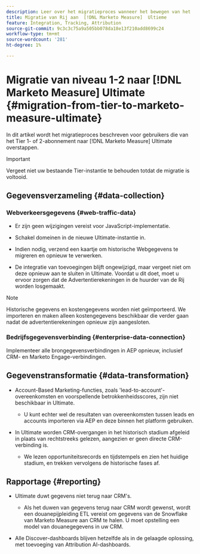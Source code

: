 ```yaml
---
description: Leer over het migratieproces wanneer het bewegen van het  [!DNL Marketo Measure]  Gelaagde abonnement aan  [!DNL Marketo Measure]  Ultimate.
title: Migratie van Rij aan  [!DNL Marketo Measure]  Ultieme
feature: Integration, Tracking, Attribution
source-git-commit: 9c3c3c75a9a505bb078da18e13f210add8699c24
workflow-type: tm+mt
source-wordcount: '281'
ht-degree: 1%

---
```


# Migratie van niveau 1-2 naar [!DNL Marketo Measure] Ultimate {#migration-from-tier-to-marketo-measure-ultimate}

In dit artikel wordt het migratieproces beschreven voor gebruikers die van het Tier 1- of 2-abonnement naar [!DNL Marketo Measure] Ultimate overstappen.

>[!IMPORTANT]
>
>Vergeet niet uw bestaande Tier-instantie te behouden totdat de migratie is voltooid.

## Gegevensverzameling {#data-collection}

### Webverkeersgegevens {#web-traffic-data}

* Er zijn geen wijzigingen vereist voor JavaScript-implementatie.

* Schakel domeinen in de nieuwe Ultimate-instantie in.

* Indien nodig, verzend een kaartje om historische Webgegevens te migreren en opnieuw te verwerken.

* De integratie van toevoegingen blijft ongewijzigd, maar vergeet niet om deze opnieuw aan te sluiten in Ultimate. Voordat u dit doet, moet u ervoor zorgen dat de Advertentierekeningen in de huurder van de Rij worden losgemaakt.

>[!NOTE]
>
>Historische gegevens en kostengegevens worden niet geïmporteerd. We importeren en maken alleen kostengegevens beschikbaar die verder gaan nadat de advertentierekeningen opnieuw zijn aangesloten.

### Bedrijfsgegevensverbinding {#enterprise-data-connection}

Implementeer alle brongegevensverbindingen in AEP opnieuw, inclusief CRM- en Marketo Engage-verbindingen.

## Gegevenstransformatie {#data-transformation}

* Account-Based Marketing-functies, zoals &#39;lead-to-account&#39;-overeenkomsten en voorspellende betrokkenheidsscores, zijn niet beschikbaar in Ultimate.

   * U kunt echter wel de resultaten van overeenkomsten tussen leads en accounts importeren via AEP en deze binnen het platform gebruiken.

* In Ultimate worden CRM-overgangen in het historisch stadium afgeleid in plaats van rechtstreeks gelezen, aangezien er geen directe CRM-verbinding is.

   * We lezen opportuniteitsrecords en tijdstempels en zien het huidige stadium, en trekken vervolgens de historische fases af.

## Rapportage {#reporting}

* Ultimate duwt gegevens niet terug naar CRM&#39;s.

   * Als het duwen van gegevens terug naar CRM wordt gewenst, wordt een douanepijpleiding ETL vereist om gegevens van de Snowflake van Marketo Measure aan CRM te halen. U moet opstelling een model van douanegegevens in uw CRM.

* Alle Discover-dashboards blijven hetzelfde als in de gelaagde oplossing, met toevoeging van Attribution AI-dashboards.
